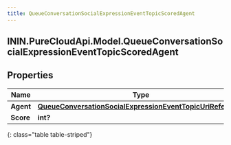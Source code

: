 ```yaml
---
title: QueueConversationSocialExpressionEventTopicScoredAgent
---
```

## ININ.PureCloudApi.Model.QueueConversationSocialExpressionEventTopicScoredAgent

## Properties

|Name | Type | Description | Notes|
|------------ | ------------- | ------------- | -------------|
| **Agent** | [**QueueConversationSocialExpressionEventTopicUriReference**](QueueConversationSocialExpressionEventTopicUriReference.html) |  | [optional] |
| **Score** | **int?** |  | [optional] |
{: class="table table-striped"}


